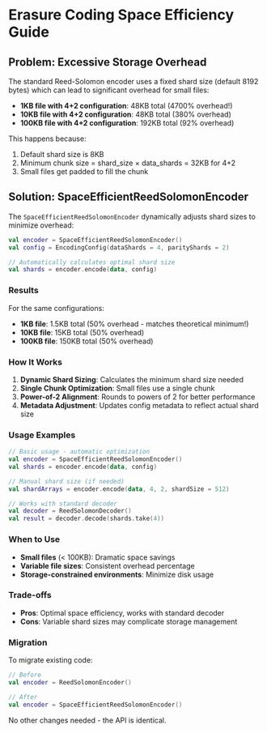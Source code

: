 # Erasure Coding Space Efficiency Guide

## Problem: Excessive Storage Overhead

The standard Reed-Solomon encoder uses a fixed shard size (default 8192 bytes) which can lead to significant overhead for small files:

- **1KB file with 4+2 configuration**: 48KB total (4700% overhead!)
- **10KB file with 4+2 configuration**: 48KB total (380% overhead)
- **100KB file with 4+2 configuration**: 192KB total (92% overhead)

This happens because:
1. Default shard size is 8KB
2. Minimum chunk size = shard_size × data_shards = 32KB for 4+2
3. Small files get padded to fill the chunk

## Solution: SpaceEfficientReedSolomonEncoder

The `SpaceEfficientReedSolomonEncoder` dynamically adjusts shard sizes to minimize overhead:

```kotlin
val encoder = SpaceEfficientReedSolomonEncoder()
val config = EncodingConfig(dataShards = 4, parityShards = 2)

// Automatically calculates optimal shard size
val shards = encoder.encode(data, config)
```

### Results

For the same configurations:
- **1KB file**: 1.5KB total (50% overhead - matches theoretical minimum!)
- **10KB file**: 15KB total (50% overhead)
- **100KB file**: 150KB total (50% overhead)

### How It Works

1. **Dynamic Shard Sizing**: Calculates the minimum shard size needed
2. **Single Chunk Optimization**: Small files use a single chunk
3. **Power-of-2 Alignment**: Rounds to powers of 2 for better performance
4. **Metadata Adjustment**: Updates config metadata to reflect actual shard size

### Usage Examples

```kotlin
// Basic usage - automatic optimization
val encoder = SpaceEfficientReedSolomonEncoder()
val shards = encoder.encode(data, config)

// Manual shard size (if needed)
val shardArrays = encoder.encode(data, 4, 2, shardSize = 512)

// Works with standard decoder
val decoder = ReedSolomonDecoder()
val result = decoder.decode(shards.take(4))
```

### When to Use

- **Small files** (< 100KB): Dramatic space savings
- **Variable file sizes**: Consistent overhead percentage
- **Storage-constrained environments**: Minimize disk usage

### Trade-offs

- **Pros**: Optimal space efficiency, works with standard decoder
- **Cons**: Variable shard sizes may complicate storage management

### Migration

To migrate existing code:

```kotlin
// Before
val encoder = ReedSolomonEncoder()

// After
val encoder = SpaceEfficientReedSolomonEncoder()
```

No other changes needed - the API is identical.